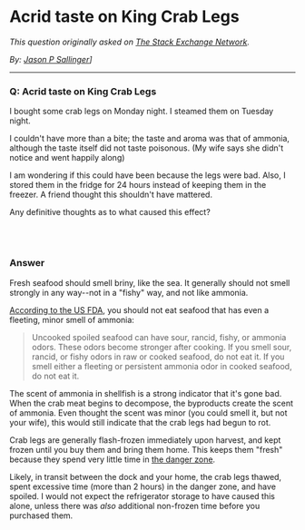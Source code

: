 # Acrid taste on King Crab Legs

_This question originally asked on [The Stack Exchange Network](https://dba.stackexchange.com/q/104502)._

_By: [Jason P Sallinger](https://dba.stackexchange.com/u/28767)]_
<br><hr>
### Q: Acrid taste on King Crab Legs
<p>I bought some crab legs on Monday night.  I steamed them on Tuesday night.</p>

<p>I couldn't have more than a bite; the taste and aroma was that of ammonia, although the taste itself did not taste poisonous.  (My wife says she didn't notice and went happily along)</p>

<p>I am wondering if this could have been because the legs were bad.  Also, I stored them in the fridge for 24 hours instead of keeping them in the freezer.  A friend thought this shouldn't have mattered.</p>

<p>Any definitive thoughts as to what caused this effect?</p>

<br><br>
### Answer 
<p>Fresh seafood should smell briny, like the sea. It generally should not smell strongly in any way--not in a "fishy" way, and not like ammonia.</p>

<p><a href="https://www.fda.gov/food/buy-store-serve-safe-food/selecting-and-serving-fresh-and-frozen-seafood-safely" rel="noreferrer">According to the US FDA</a>, you should not eat seafood that has even a fleeting, minor smell of ammonia:</p>

<blockquote>
  <p>Uncooked spoiled seafood can have sour, rancid, fishy, or ammonia
  odors. These odors become stronger after cooking. If you smell sour,
  rancid, or fishy odors in raw or cooked seafood, do not eat it. If you
  smell either a fleeting or persistent ammonia odor in cooked seafood,
  do not eat it.</p>
</blockquote>

<p>The scent of ammonia in shellfish is a strong indicator that it's gone bad. When the crab meat begins to decompose, the byproducts create the scent of ammonia. Even thought the scent was minor (you could smell it, but not your wife), this would still indicate that the crab legs had begun to rot. </p>

<p>Crab legs are generally flash-frozen immediately upon harvest, and kept frozen until you buy them and bring them home. This keeps them "fresh" because they spend very little time in <a href="https://cooking.stackexchange.com/questions/34670/how-do-i-know-if-food-left-at-room-temperature-is-still-safe-to-eat">the danger zone</a>. </p>

<p>Likely, in transit between the dock and your home, the crab legs thawed, spent excessive time (more than 2 hours) in the danger zone, and have spoiled. I would not expect the refrigerator storage to have caused this alone, unless there was <em>also</em> additional non-frozen time before you purchased them. </p>

